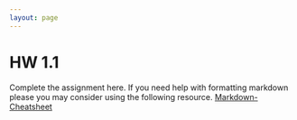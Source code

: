 ```yaml
---
layout: page
---
```


# HW 1.1

Complete the assignment here. If you need help with formatting markdown please you may consider using the following resource. [Markdown-Cheatsheet](https://github.com/adam-p/markdown-here/wiki/Markdown-Cheatsheet)